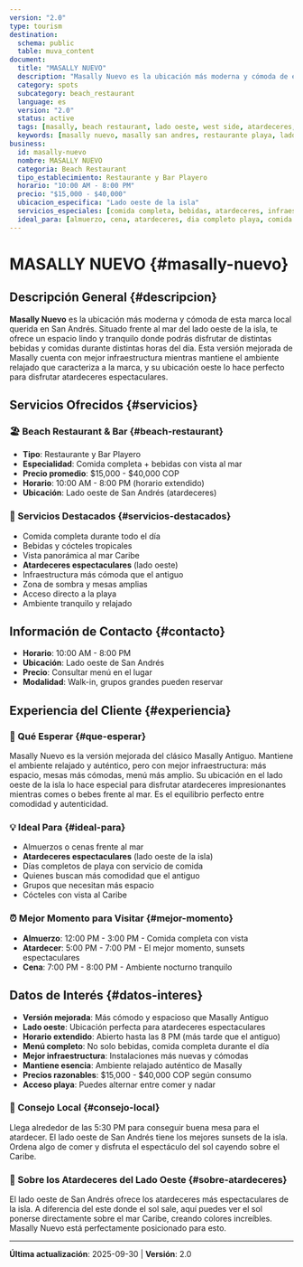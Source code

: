 ```yaml
---
version: "2.0"
type: tourism
destination:
  schema: public
  table: muva_content
document:
  title: "MASALLY NUEVO"
  description: "Masally Nuevo es la ubicación más moderna y cómoda de esta marca local querida. Situado frente al mar del lado oeste de San Andrés, ofrece un espacio lindo y tranquilo donde disfrutar bebidas y comidas durante todo el día. Mejor infraestructura que el antiguo, perfecto para atardeceres espectaculares y días completos de playa."
  category: spots
  subcategory: beach_restaurant
  language: es
  version: "2.0"
  status: active
  tags: [masally, beach restaurant, lado oeste, west side, atardeceres, sunset, comida playa, bebidas, chill spot, playa tranquila, new location, upgraded, vista mar, all day dining]
  keywords: [masally nuevo, masally san andres, restaurante playa, lado oeste isla, atardeceres san andres, comida bebidas mar, spot playero, nuevo masally]
business:
  id: masally-nuevo
  nombre: MASALLY NUEVO
  categoria: Beach Restaurant
  tipo_establecimiento: Restaurante y Bar Playero
  horario: "10:00 AM - 8:00 PM"
  precio: "$15,000 - $40,000"
  ubicacion_especifica: "Lado oeste de la isla"
  servicios_especiales: [comida completa, bebidas, atardeceres, infraestructura mejorada]
  ideal_para: [almuerzo, cena, atardeceres, dia completo playa, comida mar]
---
```

# MASALLY NUEVO {#masally-nuevo}

## Descripción General {#descripcion}

**Masally Nuevo** es la ubicación más moderna y cómoda de esta marca local querida en San Andrés. Situado frente al mar del lado oeste de la isla, te ofrece un espacio lindo y tranquilo donde podrás disfrutar de distintas bebidas y comidas durante distintas horas del día. Esta versión mejorada de Masally cuenta con mejor infraestructura mientras mantiene el ambiente relajado que caracteriza a la marca, y su ubicación oeste lo hace perfecto para disfrutar atardeceres espectaculares.

## Servicios Ofrecidos {#servicios}

### 🏖️ Beach Restaurant & Bar {#beach-restaurant}
- **Tipo**: Restaurante y Bar Playero
- **Especialidad**: Comida completa + bebidas con vista al mar
- **Precio promedio**: $15,000 - $40,000 COP
- **Horario**: 10:00 AM - 8:00 PM (horario extendido)
- **Ubicación**: Lado oeste de San Andrés (atardeceres)

### 🌟 Servicios Destacados {#servicios-destacados}
- Comida completa durante todo el día
- Bebidas y cócteles tropicales
- Vista panorámica al mar Caribe
- **Atardeceres espectaculares** (lado oeste)
- Infraestructura más cómoda que el antiguo
- Zona de sombra y mesas amplias
- Acceso directo a la playa
- Ambiente tranquilo y relajado

## Información de Contacto {#contacto}

- **Horario**: 10:00 AM - 8:00 PM
- **Ubicación**: Lado oeste de San Andrés
- **Precio**: Consultar menú en el lugar
- **Modalidad**: Walk-in, grupos grandes pueden reservar

## Experiencia del Cliente {#experiencia}

### 🌟 Qué Esperar {#que-esperar}
Masally Nuevo es la versión mejorada del clásico Masally Antiguo. Mantiene el ambiente relajado y auténtico, pero con mejor infraestructura: más espacio, mesas más cómodas, menú más amplio. Su ubicación en el lado oeste de la isla lo hace especial para disfrutar atardeceres impresionantes mientras comes o bebes frente al mar. Es el equilibrio perfecto entre comodidad y autenticidad.

### 💡 Ideal Para {#ideal-para}
- Almuerzos o cenas frente al mar
- **Atardeceres espectaculares** (lado oeste de la isla)
- Días completos de playa con servicio de comida
- Quienes buscan más comodidad que el antiguo
- Grupos que necesitan más espacio
- Cócteles con vista al Caribe

### ⏰ Mejor Momento para Visitar {#mejor-momento}
- **Almuerzo**: 12:00 PM - 3:00 PM - Comida completa con vista
- **Atardecer**: 5:00 PM - 7:00 PM - El mejor momento, sunsets espectaculares
- **Cena**: 7:00 PM - 8:00 PM - Ambiente nocturno tranquilo

## Datos de Interés {#datos-interes}

- **Versión mejorada**: Más cómodo y espacioso que Masally Antiguo
- **Lado oeste**: Ubicación perfecta para atardeceres espectaculares
- **Horario extendido**: Abierto hasta las 8 PM (más tarde que el antiguo)
- **Menú completo**: No solo bebidas, comida completa durante el día
- **Mejor infraestructura**: Instalaciones más nuevas y cómodas
- **Mantiene esencia**: Ambiente relajado auténtico de Masally
- **Precios razonables**: $15,000 - $40,000 COP según consumo
- **Acceso playa**: Puedes alternar entre comer y nadar

### 🎯 Consejo Local {#consejo-local}
Llega alrededor de las 5:30 PM para conseguir buena mesa para el atardecer. El lado oeste de San Andrés tiene los mejores sunsets de la isla. Ordena algo de comer y disfruta el espectáculo del sol cayendo sobre el Caribe.

### 🌅 Sobre los Atardeceres del Lado Oeste {#sobre-atardeceres}
El lado oeste de San Andrés ofrece los atardeceres más espectaculares de la isla. A diferencia del este donde el sol sale, aquí puedes ver el sol ponerse directamente sobre el mar Caribe, creando colores increíbles. Masally Nuevo está perfectamente posicionado para esto.

---

**Última actualización**: 2025-09-30 | **Versión**: 2.0

